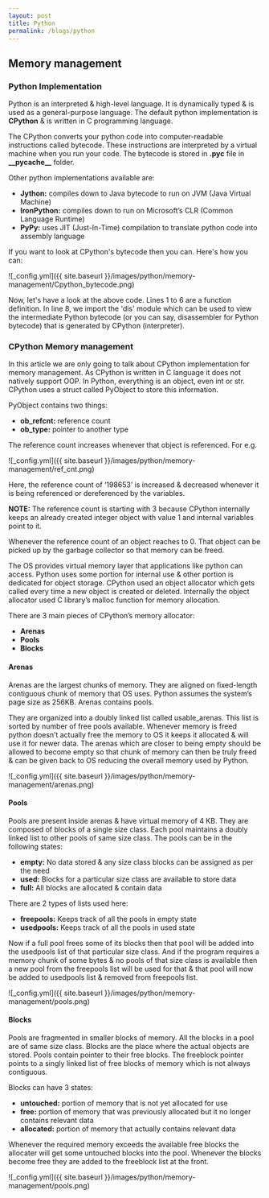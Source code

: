 ```yaml
---
layout: post
title: Python
permalink: /blogs/python
---
```


## Memory management

### Python Implementation

<p>Python is an interpreted & high-level language. It is dynamically typed & is used as a general-purpose language. The default python implementation is <b>CPython</b> & is written in C programming language.</p>

<p>The CPython converts your python code into computer-readable instructions called bytecode. These instructions are interpreted by a virtual machine when you run your code. The bytecode is stored in <b>.pyc</b> file in <b>__pycache__</b> folder.</p>

<p>Other python implementations available are: 
<ul>
  <li><b>Jython:</b> compiles down to Java bytecode to run on JVM (Java Virtual Machine)</li>
  <li><b>IronPython:</b> compiles down to run on Microsoft’s CLR (Common Language Runtime)</li>
  <li><b>PyPy:</b> uses JIT (Just-In-Time) compilation to translate python code into assembly language</li>
</ul>
</p>

<p>If you want to look at CPython's bytecode then you can. Here's how you can:</p>

  ![_config.yml]({{ site.baseurl }}/images/python/memory-management/Cpython_bytecode.png)
  
<p>
  Now, let's have a look at the above code. Lines 1 to 6 are a function definition. In line 8, we import the 'dis' module which can be used to view the intermediate Python bytecode (or you can say, disassembler for Python bytecode) that is generated by CPython (interpreter).
</p>

### CPython Memory management

<p>
  In this article we are only going to talk about CPython implementation for memory management. As CPython is written in C language it does not natively support OOP. In Python, everything is an object, even int or str. CPython uses a struct called PyObject to store this information.
</p>

<p>
PyObject contains two things:
<ul>
  <li><b>ob_refcnt:</b> reference count</li>
  <li><b>ob_type:</b> pointer to another type</li>
</ul>
</p>

<p>The reference count increases whenever that object is referenced. For e.g.</p>

 ![_config.yml]({{ site.baseurl }}/images/python/memory-management/ref_cnt.png)
 
 <p>Here, the reference count of ‘198653’ is increased & decreased whenever it is being referenced or dereferenced by the variables.</p>
 
<p>
  <b>NOTE:</b> The reference count is starting with 3 because CPython internally keeps an already created integer object with value 1 and internal variables point to it.
</p>

<p>Whenever the reference count of an object reaches to 0. That object can be picked up by the garbage collector so that memory can be freed.</p>

<p>
  The OS provides virtual memory layer that applications like python can access. Python uses some portion for internal use & other portion is dedicated for object storage. CPython used an object allocator which gets called every time a new object is created or deleted. Internally the object allocator used C library’s malloc function for memory allocation. 
</p>

<p>
  There are 3 main pieces of CPython’s memory allocator:
  <ul>
    <li><b>Arenas</b></li>
    <li><b>Pools</b></li>
    <li><b>Blocks</b></li>
  </ul>
</p>

#### Arenas

<p>
  Arenas are the largest chunks of memory. They are aligned on fixed-length contiguous chunk of memory that OS uses. Python assumes the system’s page size as 256KB. Arenas contains pools.
</p>

<p>
  They are organized into a doubly linked list called usable_arenas. This list is sorted by number of free pools available. Whenever memory is freed python doesn’t actually free the memory to OS it keeps it allocated & will use it for newer data. The arenas which are closer to being empty should be allowed to become empty so that chunk of memory can then be truly freed & can be given back to OS reducing the overall memory used by Python.
</p>

 ![_config.yml]({{ site.baseurl }}/images/python/memory-management/arenas.png)

#### Pools

<p>
Pools are present inside arenas & have virtual memory of 4 KB. They are composed of blocks of a single size class. Each pool maintains a doubly linked list to other pools of same size class. The pools can be in the following states:
  <ul>
    <li><b>empty:</b> No data stored & any size class blocks can be assigned as per the need</li>
    <li><b>used:</b> Blocks for a particular size class are available to store data</li>
    <li><b>full:</b> All blocks are allocated & contain data</li>
  </ul>
</p>

<p>
  There are 2 types of lists used here:
  <ul>
    <li><b>freepools:</b> Keeps track of all the pools in empty state</li>
    <li><b>usedpools:</b> Keeps track of all the pools in used state</li>
  </ul>
</p>

<p>
  Now if a full pool frees some of its blocks then that pool will be added into the usedpools list of that particular size class. And if the program requires a memory chunk of some bytes & no pools of that size class is available then a new pool from the freepools list will be used for that & that pool will now be added to usedpools list & removed from freepools list.
</p>

 ![_config.yml]({{ site.baseurl }}/images/python/memory-management/pools.png)

#### Blocks

<p>
  Pools are fragmented in smaller blocks of memory. All the blocks in a pool are of same size class. Blocks are the place where the actual objects are stored. Pools contain pointer to their free blocks. The freeblock pointer points to a singly linked list of free blocks of memory which is not always contiguous.
</p>

<p>
  Blocks can have 3 states:
  <ul>
    <li><b>untouched:</b> portion of memory that is not yet allocated for use</li>
    <li><b>free:</b> portion of memory that was previously allocated but it no longer contains relevant data</li>
    <li><b>allocated:</b> portion of memory that actually contains relevant data</li>
  </ul>
</p>

<p>
  Whenever the required memory exceeds the available free blocks the allocater will get some untouched blocks into the pool. Whenever the blocks become free they are added to the freeblock list at the front.
</p>

 ![_config.yml]({{ site.baseurl }}/images/python/memory-management/pools.png)



